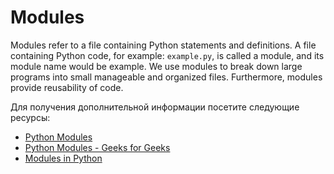 # Modules

Modules refer to a file containing Python statements and definitions. A file containing Python code, for example: `example.py`, is called a module, and its module name would be example. We use modules to break down large programs into small manageable and organized files. Furthermore, modules provide reusability of code.

Для получения дополнительной информации посетите следующие ресурсы:

- [Python Modules](https://docs.python.org/3/tutorial/modules.html)
- [Python Modules - Geeks for Geeks](https://www.geeksforgeeks.org/python-modules/)
- [Modules in Python](https://www.programiz.com/python-programming/modules)
